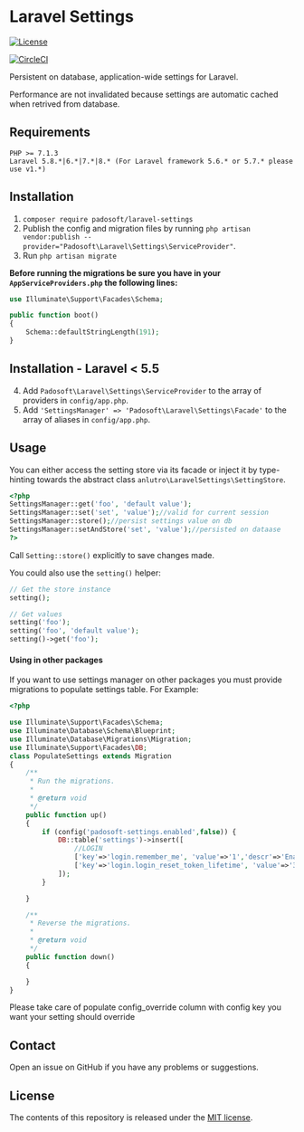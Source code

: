 # Laravel Settings

[![License](https://poser.pugx.org/anlutro/l4-settings/license.svg)](http://opensource.org/licenses/MIT)

[![CircleCI](https://circleci.com/gh/padosoft/laravel-settings.svg?style=svg)](https://circleci.com/gh/padosoft/laravel-settings)

Persistent on database, application-wide settings for Laravel.

Performance are not invalidated because settings are automatic cached when retrived from database.

## Requirements

    PHP >= 7.1.3
    Laravel 5.8.*|6.*|7.*|8.* (For Laravel framework 5.6.* or 5.7.* please use v1.*)

## Installation 
    
1. `composer require padosoft/laravel-settings`
2. Publish the config and migration files by running `php artisan vendor:publish --provider="Padosoft\Laravel\Settings\ServiceProvider"`.
3. Run `php artisan migrate`
 
**Before running the migrations be sure you have in your `AppServiceProviders.php` the following lines:** 
```php
use Illuminate\Support\Facades\Schema;

public function boot()
{
    Schema::defaultStringLength(191);
}
```
## Installation - Laravel < 5.5

4. Add `Padosoft\Laravel\Settings\ServiceProvider` to the array of providers in `config/app.php`.
5. Add `'SettingsManager' => 'Padosoft\Laravel\Settings\Facade'` to the array of aliases in `config/app.php`.

## Usage

You can either access the setting store via its facade or inject it by type-hinting towards the abstract class `anlutro\LaravelSettings\SettingStore`.

```php
<?php
SettingsManager::get('foo', 'default value');
SettingsManager::set('set', 'value');//valid for current session
SettingsManager::store();//persist settings value on db
SettingsManager::setAndStore('set', 'value');//persisted on dataase
?>
```

Call `Setting::store()` explicitly to save changes made.

You could also use the `setting()` helper:

```php
// Get the store instance
setting();

// Get values
setting('foo');
setting('foo', 'default value');
setting()->get('foo');


```



#### Using in other packages

If you want to use settings manager on other packages you must provide migrations to populate settings table.
For Example:
```php
<?php

use Illuminate\Support\Facades\Schema;
use Illuminate\Database\Schema\Blueprint;
use Illuminate\Database\Migrations\Migration;
use Illuminate\Support\Facades\DB;
class PopulateSettings extends Migration
{
    /**
     * Run the migrations.
     *
     * @return void
     */
    public function up()
    {
        if (config('padosoft-settings.enabled',false)) {
            DB::table('settings')->insert([
                //LOGIN
                ['key'=>'login.remember_me', 'value'=>'1','descr'=>'Enable/Disable remeber me feature','config_override'=>'padosoft-users.login.remember-me','load_on_startup'=>0],
                ['key'=>'login.login_reset_token_lifetime', 'value'=>'30','descr'=>'Number of minutes reset token lasts','config_override'=>'auth.expire','load_on_startup'=>0],                
            ]);
        }

    }

    /**
     * Reverse the migrations.
     *
     * @return void
     */
    public function down()
    {

    }
}
```
Please take care of populate config_override column with config key you want your setting should override

## Contact

Open an issue on GitHub if you have any problems or suggestions.


## License

The contents of this repository is released under the [MIT license](http://opensource.org/licenses/MIT).
